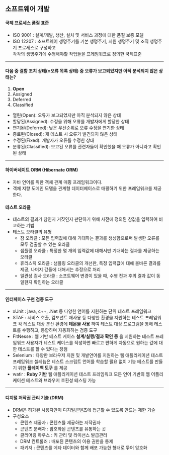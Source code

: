 ## 소프트웨어 개발

#### 국제 프로세스 품질 표준
- ISO 9001 : 설계/개발, 생산, 설치 및 서비스 과정에 대한 품질 보증 모델
- ISO 12207 : 소프트웨어 생명주기를 기본 생명주기, 지원 생명주기 및 조직 생명주기 프로세스로 구성하고   
  각각의 생명주기에 수행해야할 작업들을 프레임워크로 정의한 국제표준

<hr/>

#### 다음 중 결함 조치 상태(=오류 목록 상태) 중 오류가 보고되었지만 아직 분석되지 않은 상태는?
1. __Open__
2. Assigned
3. Deferred 
4. Classified

- 열린(Open): 오류가 보고되었지만 아직 분석되지 않은 상태
- 할당된(Assigned): 수정을 위해 오류를 개발자에게 할당한 상태
- 연기된(Deferred): 낮은 우선순위로 오류 수정을 연기한 상태
- 종료된(Closed): 재 테스트 시 오류가 발견되지 않은 상태
- 수정된(Fixed): 개발자가 오류를 수정한 상태
- 분류된(Classified): 보고된 오류를 관련자들이 확인했을 때 오류가 아니라고 확인된 상태

<hr/>

#### 하이버네이트 ORM (Hibernate ORM)
- 자바 언어를 위한 객체 관계 매핑 프레임워크이다. 
- 객체 지향 도메인 모델을 관계형 데이터베이스로 매핑하기 위한 프레임워크를 제공한다.

#### 테스트 오라클
- 테스트의 결과가 참인지 거짓인지 판단하기 위해 사전에 정의된 참값을 입력하여 비교하는 기법
- 테스트 오라클의 유형
  - 참 오라클 : 모든 입력값에 대해 기대하는 결과를 생성함으로써 발생한 오류를 모두 검출할 수 있는 오라클
  - 샘플링 오라클 : 특정한 몇 개의 입력값에 대해서만 기대하는 결과를 제공하는 오라클
  - 휴리스틱 오라클 : 샘플링 오라클의 개선판, 특정 입력값에 대해 올바른 결과를 제공, 나머지 값들에 대해서는 추정으로 처리
  - 일관성 검사 오라클 : 소프트웨어 변경이 있을 때, 수행 전과 후의 결과 값이 동일한지 확인하는 오라클
<hr/>

#### 인터페이스 구현 검증 도구
- xUnit : java, c++, .Net 등 다양한 언어를 지원하는 단위 테스트 프레임워크
- STAF : 서비스 호출, 컴포넌트 재사용 등 다양한 환경을 지원하는 테스트 프레임워크
  각 테스트 대상 분산 환경에 __데몬을 사용__ 하여 테스트 대상 프로그램을 통해 테스트를 수행하고, 통합하며 자동화하는 검증 도구
- FitNesse : 웹 기반 테스트 케이스 __설계/실행/결과 확인 등__ 을 지원하는 테스트 프레임워크
  사용자가 테스트 케이스를 작성하면 빠르고 편하게 자동으로 원하는 값에 대한 테스트를 할 수 있다는 장점
- Selenium : 다양한 브라우저 지원 및 개발언어를 지원하는 웹 애플리케이션 테스트 프레임워크
  셀레늄은 테스트 스크립트 언어를 학습할 필요 없이 기능 테스트를 만들기 위한 __플레이백 도구__ 를 제공
- watir : __Ruby 기반__ 웹 애플리케이션 테스트 프레임워크
  모든 언어 기반의 웹 어플리케이션 테스트와 브라우저 호환성 테스팅 가능
<hr/>

#### 디지털 저작권 관리 기술 (DRM)
- DRM은 허가된 사용자만이 디지털콘텐츠에 접근할 수 있도록 만드는 제한 기술
- 구성요소
  - 콘텐츠 제공자 : 콘텐츠를 제공하는 저작권자
  - 콘텐츠 분배자 : 암호화된 콘텐츠를 유통하는 곳
  - 클리어링 하우스 : 키 관리 및 라이선스 발급관리
  - DRM 컨트롤러 : 배포된 콘텐츠의 이용 권한을 통제
  - 패키저 : 콘텐츠를 메타 데이터와 함께 배포 가능한 형태로 묶어 암호화








